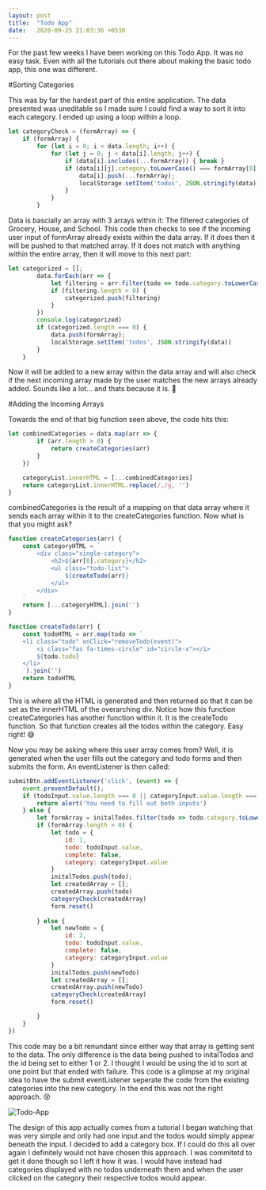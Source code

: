 ```yaml
---
layout: post
title:  "Todo App"
date:   2020-09-25 21:03:36 +0530
---
```


For the past few weeks I have been working on this Todo App. It was no easy task. Even with all the tutorials out there about making the basic todo app, this one was different.

#Sorting Categories

This was by far the hardest part of this entire application. The data presented was uneditable so I made sure I could find a way to sort it into each category. I ended up using a loop within a loop.
```javascript
let categoryCheck = (formArray) => {
    if (formArray) {
        for (let i = 0; i < data.length; i++) {
            for (let j = 0; j < data[i].length; j++) {
                if (data[i].includes(...formArray)) { break }
                if (data[i][j].category.toLowerCase() === formArray[0].category.toLowerCase()) {
                    data[i].push(...formArray);
                    localStorage.setItem('todos', JSON.stringify(data));
                }
            }
        }
 ```
 Data is bascially an array with 3 arrays within it: The filtered categories of Grocery, House, and School. This code then checks to see if the incoming user input of formArray already exists within the data array. If it does then it will be pushed to that matched array. If it does not match with anything within the entire array, then it will move to this next part:
```javascript
let categorized = [];
        data.forEach(arr => {
            let filtering = arr.filter(todo => todo.category.toLowerCase() === formArray[0].category.toLowerCase());
            if (filtering.length > 0) {
                categorized.push(filtering)
            }
        })
        console.log(categorized)
        if (categorized.length === 0) {
            data.push(formArray);
            localStorage.setItem('todos', JSON.stringify(data))
        }
    }
```
Now it will be added to a new array within the data array and will also check if the next incoming array made by the user matches the new arrays already added. Sounds like a lot... and thats because it is. :metal:

#Adding the Incoming Arrays

Towards the end of that big function seen above, the code hits this:
```javascript
let combinedCategories = data.map(arr => {
        if (arr.length > 0) {
            return createCategories(arr)
        }
    })

    categoryList.innerHTML = [...combinedCategories]
    return categoryList.innerHTML.replace(/,/g, '')
}
```
combinedCategories is the result of a mapping on that data array where it sends each array within it to the createCategories function. Now what is that you might ask? 
```javascript
function createCategories(arr) {
    const categoryHTML = `
        <div class="single-category">
            <h2>${arr[0].category}</h2>
            <ul class="todo-list">
                ${createTodo(arr)}
            </ul>
        </div>
    `
    return [...categoryHTML].join('')
}

function createTodo(arr) {
    const todoHTML = arr.map(todo => `
    <li class="todo" onClick="removeTodo(event)">
        <i class="fas fa-times-circle" id="circle-x"></i>
        ${todo.todo}
    </li>
    `).join('')
    return todoHTML
}
```
This is where all the HTML is generated and then returned so that it can be set as the innerHTML of the overarching div. Notice how this function createCategories has another function within it. It is the createTodo function. So that function creates all the todos within the category. Easy right! :sweat_smile:

Now you may be asking where this user array comes from? Well, it is generated when the user fills out the category and todo forms and then submits the form. An eventListener is then called:

```javascript
submitBtn.addEventListener('click', (event) => {
    event.preventDefault();
    if (todoInput.value.length === 0 || categoryInput.value.length === 0) {
        return alert('You need to fill out both inputs')
    } else {
        let formArray = initalTodos.filter(todo => todo.category.toLowerCase().includes(categoryInput.value.toLowerCase()))
        if (formArray.length > 0) {
            let todo = {
                id: 1,
                todo: todoInput.value,
                complete: false,
                category: categoryInput.value
            }
            initalTodos.push(todo);
            let createdArray = [];
            createdArray.push(todo)
            categoryCheck(createdArray)
            form.reset()
    
        } else {
            let newTodo = {
                id: 2,
                todo: todoInput.value,
                complete: false,
                category: categoryInput.value
            }
            initalTodos.push(newTodo)
            let createdArray = [];
            createdArray.push(newTodo)
            categoryCheck(createdArray)
            form.reset()

        }
    }
})
```
This code may be a bit renundant since either way that array is getting sent to the data. The only difference is the data being pushed to initalTodos and the id being set to either 1 or 2. I thought I would be using the id to sort at one point but that ended with failure. This code is a glimpse at my original idea to have the submit eventListener seperate the code from the existing categories into the new category. In the end this was not the right approach. :dizzy_face:


![Todo-App](../../todo-app.png)

The design of this app actually comes from a tutorial I began watching that was very simple and only had one input and the todos would simply appear beneath the input. I decided to add a category box. If I could do this all over again I definitely would not have chosen this approach. I was commitetd to get it done though so I left it how it was. I would have instead had categories displayed with no todos underneath them and when the user clicked on the category their respective todos would appear.
